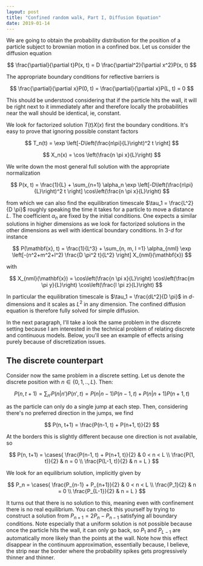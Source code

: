 ```yaml
---
layout: post
title: "Confined random walk, Part I, Diffusion Equation"
date: 2019-01-14
---
```


We are going to obtain the probability distribution for the position of a particle subject to brownian motion in a confined box. Let us consider the diffusion equation

$$
\frac{\partial}{\partial t}P(x, t)  = D \frac{\partial^2}{\partial x^2}P(x, t)
$$

The appropriate boundary conditions for reflective barriers is

$$
\frac{\partial}{\partial x}P(0, t)  = \frac{\partial}{\partial x}P(L, t) = 0
$$

This should be understood considering that if the particle hits the wall, it will be right next to it immediately after and therefore locally the probabilities near the wall should be identical, ie, constant.

We look for factorized solution $T(t)X(x)$ first the boundary conditions. It's easy to prove that ignoring possible constant factors

$$
T_n(t) = \exp \left[-D\left(\frac{n\pi}{L}\right)^2 t \right]
$$

$$
X_n(x) = \cos \left(\frac{n \pi x}{L}\right)
$$

We write down the most general full solution with the appropriate normalization

$$
P(x, t) = \frac{1}{L} + \sum_{n=1} \alpha_n \exp \left[-D\left(\frac{n\pi}{L}\right)^2 t \right] \cos\left(\frac{n \pi x}{L}\right)
$$

from which we can also find the equilibration timescale $\tau_1 = \frac{L^2}{D \pi}$ roughly speaking the time it takes for a particle to move a distance $L$. The coefficient $\alpha_n$ are fixed by the initial conditions. One expects a similar solutions in higher dimensions as we look for factorized solutions in the other dimensions as well with identical boundary conditions. In $3$-$d$ for instance


$$
P(\mathbf{x}, t) = \frac{1}{L^3} + \sum_{n, m, l =1} \alpha_{nml} \exp \left[-(n^2+m^2+l^2) \frac{D \pi^2 t}{L^2} \right] X_{nml}(\mathbf{x})
$$

with

$$
X_{nml}(\mathbf{x}) = \cos\left(\frac{n \pi x}{L}\right) \cos\left(\frac{m \pi y}{L}\right) \cos\left(\frac{l \pi z}{L}\right)
$$


In particular the equilibration timescale is $\tau_1 = \frac{dL^2}{D \pi}$ in $d$-dimensions and it scales as $L^2$ in any dimension. The confined diffusion equation is therefore fully solved for simple diffusion.

In the next paragraph, I'll take a look the same problem in the discrete setting because I am interested in the technical problem of relating discrete and continuous models. Below, you'll see an example of effects arising purely because of discretization issues.

The discrete counterpart
-------------------------

Consider now the same problem in a discrete setting. Let us denote the discrete position with $n \in \{0, 1, .., L\}$. Then:

$$
P(n, t+1) = \sum_{n'} P(n|n') P(n', t) = P(n|n-1) P(n-1, t) + P(n|n+1) P(n+1, t)
$$

as the particle can only do a single jump at each step. Then, considering there's no preferred direction in the jumps, we find

$$
P(n, t+1) = \frac{P(n-1, t) + P(n+1, t)}{2}
$$

At the borders this is slightly different because one direction is not available, so

$$
P(n, t+1) = \cases{
\frac{P(n-1, t) + P(n+1, t)}{2} &  0 < n < L \\
\frac{P(1, t)}{2} &  n = 0 \\
\frac{P(L-1, t)}{2} &  n = L
}
$$

We look for an equilibrium solution, implicitly given by

$$
P_n = \cases{
\frac{P_{n-1} + P_{n+1}}{2} &  0 < n < L \\
\frac{P_1}{2} &  n = 0 \\
\frac{P_{L-1}}{2} &  n = L
}
$$

It turns out that there is no solution to this, meaning even with confinement there is no real equilibrium. You can check this yourself by trying to construct a solution from $P_{n+1} = 2 P_n - P_{n-1}$ satisfying all boundary conditions. Note especially that a uniform solution is not possible because once the particle hits the wall, it can only go back, so $P_1$ and $P_{L-1}$ are automatically more likely than the points at the wall. Note how this effect disappear in the continuum approximation, essentially because, I believe, the strip near the border where the probability spikes gets progressively thinner and thinner.